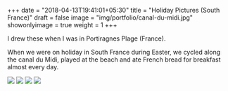 +++
date = "2018-04-13T19:41:01+05:30"
title = "Holiday Pictures (South France)"
draft = false
image = "img/portfolio/canal-du-midi.jpg"
showonlyimage = true
weight = 1
+++

I drew these when I was in Portiragnes Plage (France).
<!--more-->

When we were on holiday in South France during Easter, we cycled along the canal du Midi, played at the beach and ate French bread for breakfast almost every day.

![](/img/portfolio/canal-du-midi.jpg)
![](/img/portfolio/portiragnes-plage-1.jpg)
![](/img/portfolio/portiragnes-plage-2.jpg)
![](/img/portfolio/france-2018.jpg)